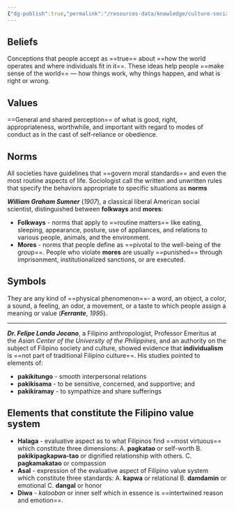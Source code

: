 ```yaml
---
{"dg-publish":true,"permalink":"/resources-data/knowledge/culture-social-and-politics/culture-and-society/society-and-culture-as-a-complex-whole/"}
---
```


## Beliefs
Conceptions that people accept as ==true== about ==how the world operates and where individuals fit in it==. These ideas help people ==make sense of the world== — how things work, why things happen, and what is right or wrong.

## Values
==General and shared perception== of what is good, right, appropriateness, worthwhile, and important with regard to modes of conduct as in the cast of self-reliance or obedience.

## Norms
All societies have guidelines that ==govern moral standards== and even the most routine aspects of life. Sociologist call the written and unwritten rules that specify the behaviors appropriate to specific situations as **norms**

***William Graham Sumner*** (*1907*), a classical liberal American social scientist, distinguished between **folkways** and **mores**:
* **Folkways** - norms that apply to ==routine matters== like eating, sleeping, appearance, posture, use of appliances, and relations to various people, animals, and the environment.
* **Mores** - norms that people define as ==pivotal to the well-being of the group==. People who violate **mores** are usually ==punished== through imprisonment, institutionalized sanctions, or are executed.

## Symbols
They are any kind of ==physical phenomenon==- a word, an object, a color, a sound, a feeling, an odor, a movement, or a taste to which people assign a meaning or value (***Ferrante***, *1995*).

** **
***Dr. Felipe Landa Jocano***, a Filipino anthropologist, Professor Emeritus at the *Asian Center of the University of the Philippines*, and an authority on the subject of Filipino society and culture, showed evidence that **individualism** is ==not part of traditional Filipino culture==. His studies pointed to elements of:
* **pakikitungo** - smooth interpersonal relations
* **pakikisama** - to be sensitive, concerned, and supportive; and
* **pakikiramay** - to sympathize and share sufferings

## Elements that constitute the Filipino value system
* **Halaga** - evaluative aspect as to what Filipinos find ==most virtuous== which constitute three dimensions:
	A. **pagkatao** or self-worth
	B. **pakikipagkapwa-tao** or dignified relationship with others.
	C. **pagkamakatao** or compassion
* **Asal** - expression of the evaluative aspect of Filipino value system which constitute three standards:
	A. **kapwa** or relational
	B. **damdamin** or emotional
	C. **dangal** or honor
* **Diwa** - *kalooban* or inner self which in essence is ==intertwined reason and emotion==.